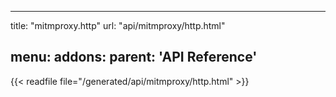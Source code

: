 
---
title: "mitmproxy.http"
url: "api/mitmproxy/http.html"

menu:
    addons:
        parent: 'API Reference'
---

{{< readfile file="/generated/api/mitmproxy/http.html" >}}

